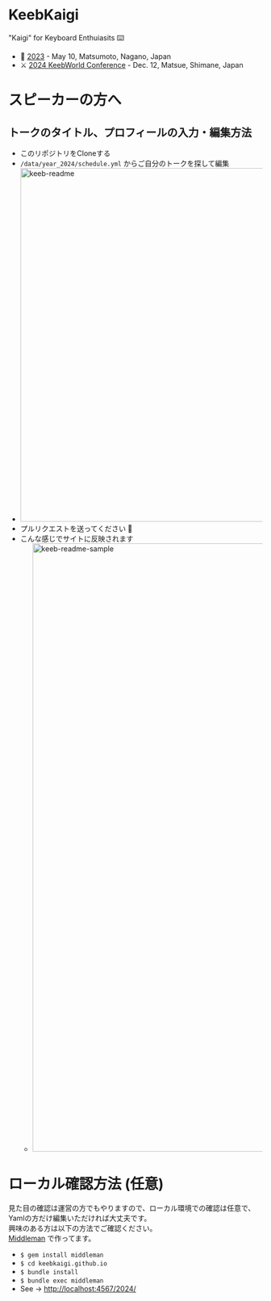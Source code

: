 # KeebKaigi

"Kaigi" for Keyboard Enthuiasits ⌨️

- 🏯 [2023](https://keebkaigi.org/2023/) - May 10, Matsumoto, Nagano, Japan
- ⚔️ [2024 KeebWorld Conference](https://keebkaigi.org/2023/) - Dec. 12, Matsue, Shimane, Japan


# スピーカーの方へ

## トークのタイトル、プロフィールの入力・編集方法

- このリポジトリをCloneする
- `/data/year_2024/schedule.yml` からご自分のトークを探して編集
- <img width="701" alt="keeb-readme" src="https://github.com/user-attachments/assets/af20ffe0-933a-4f71-831b-51bd17004757">
- プルリクエストを送ってください 🙏
- こんな感じでサイトに反映されます
  - <img width="1206" alt="keeb-readme-sample" src="https://github.com/user-attachments/assets/96755c04-70ea-4e61-85cf-80b09c1fa033">


# ローカル確認方法 (任意)

見た目の確認は運営の方でもやりますので、ローカル環境での確認は任意で、Yamlの方だけ編集いただければ大丈夫です。  
興味のある方は以下の方法でご確認ください。  
[Middleman](https://middlemanapp.com/jp/) で作ってます。

- `$ gem install middleman`
- `$ cd keebkaigi.github.io`
- `$ bundle install`
- `$ bundle exec middleman`
- See -> [http://localhost:4567/2024/](http://localhost:4567/2024/)
